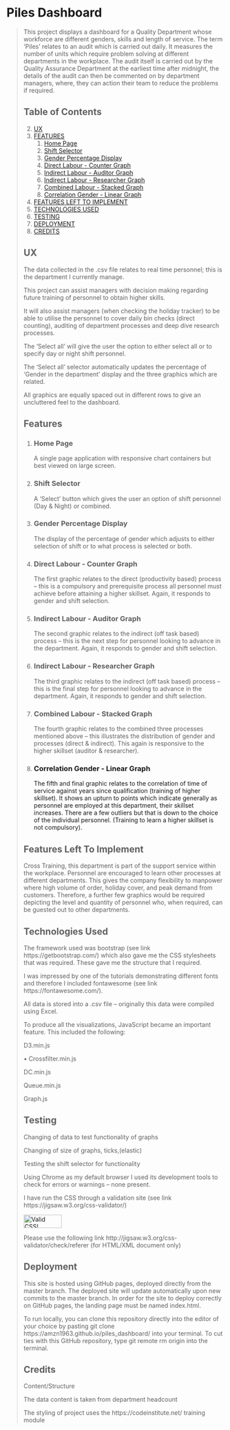 <h1>
<a id="user-content-piles-dashboard" class="anchor" aria-hidden="true" href="#piles-dashboard"></a>
Piles Dashboard</h1>
<blockquote>

<p>This project displays a dashboard for a Quality Department whose workforce are different genders, skills and length of service.
The term ‘Piles’ relates to an audit which is carried out daily.  It measures the number of units which require problem solving at different departments in the workplace.  The audit itself is carried out by the Quality Assurance Department at the earliest time after midnight, the details of the audit can then be commented on by department managers, where, they can action their team to reduce the problems if required.</P>

<h2>
<a id="user-content-table-of-contents" class="anchor" aria-hidden="true" href="#table-of-contents"></a>
Table of Contents</h2>

<ol start="2">
 <li>
  <a href="#ux">UX</a>
 </li>
 <li>
  <a href="#features">FEATURES</a>
   <ol>
    <li>
     <a href="#single-page">Home Page</a>
    </li>
    <li>
     <a href="#select">Shift Selector</a>
    </li>
    <li>
     <a href="#percentage-display">Gender Percentage Display</a>
    </li>
    <li>
     <a href="#counter">Direct Labour - Counter Graph</a>
    </li>
    <li>
     <a href="#auditor">Indirect Labour - Auditor Graph</a>
    </li>
    <li>
     <a href="#researcher">Indirect Labour - Researcher Graph</a>
    </li>
    <li>
     <a href="#combined">Combined Labour - Stacked Graph</a>
    </li>
     <li>
     <a href="#correlation">Correlation Gender - Linear Graph</a>
    </li>
  </ol>
 <li>
 <a href="#features-left-to-implement">FEATURES LEFT TO IMPLEMENT</a>
 </li>
 <li>
  <a href="#technologies-used">TECHNOLOGIES USED</a>
 </li>
 <li>
  <a href="#testing">TESTING</a>
 </li>
 <li>
  <a href="#deployment">DEPLOYMENT</a>
 </li>
 <li>
  <a href="#credits">CREDITS</a>
 </li>
</ol>
<h2>
  <a id="user-content-ux" class="anchor" aria-hidden="true" href="#ux"></a>
UX</h2>
<p>
The data collected in the .csv file relates to real time personnel; this is the department I currently manage.</p>
<p>This project can assist managers with decision making regarding future training of personnel to obtain higher skills.</p>
<p>It will also assist managers (when checking the holiday tracker) to be able to utilise the personnel to cover daily bin checks (direct counting), auditing of department processes and deep dive research processes.</P>
<p>The ‘Select all’ will give the user the option to either select all or to specify day or night shift personnel.</p>
<p>The ‘Select all’ selector automatically updates the percentage of ‘Gender in the department’ display and the three graphics which are related.</p>
<p>All graphics are equally spaced out in different rows to give an uncluttered feel to the dashboard.</p>

 <h2>
  <a id="user-content-features" class="anchor" aria-hidden="true" href="#features"></a>
Features</h2>
<ol>
  <li>
 <h3>
  <a id="user-content-single-page" class="anchor" aria-hidden="true" href="#single-page"></a>
Home Page</h3>

 <p>A single page application with responsive chart containers but best viewed on large screen.</p>
  </li>
 <li>
 <h3>
  <a id="user-content-select" class="anchor" aria-hidden="true" href="#select"></a>
Shift Selector</h3>
 <p>A ‘Select’ button which gives the user an option of shift personnel (Day & Night) or combined.</p>
  </li>
  <li>
 <h3>
  <a id="user-content-percentage-display" class="anchor" aria-hidden="true" href="#percentage-display"></a>
Gender Percentage Display</h3>
 <p>The display of the percentage of gender which adjusts to either selection of shift or to what process is selected or both.</p>
  </li>
  <li>
 <h3>
  <a id="user-content-Counter" class="anchor" aria-hidden="true" href="#counter"></a>
Direct Labour - Counter Graph</h3>
 <p>The first graphic relates to the direct (productivity based) process – this is a compulsory and prerequisite process all personnel must achieve before attaining a higher skillset.  Again, it responds to gender and shift selection.</p>
  </li>
  <li>
 <h3>
  <a id="user-content-auditor" class="anchor" aria-hidden="true" href="#auditor"></a>
Indirect Labour - Auditor Graph</h3>
 <p>The second graphic relates to the indirect (off task based) process – this is the next step for personnel looking to advance in the department.  Again, it responds to gender and shift selection.</p>
  </li>
  <li>
 <h3>
  <a id="user-content-researcher" class="anchor" aria-hidden="true" href="#researcher"></a>
Indirect Labour - Researcher Graph</h3>
 <p>The third graphic relates to the indirect (off task based) process – this is the final step for personnel looking to advance in the department.  Again, it responds to gender and shift selection.</p>
  </li>
 <li>
 <h3>
  <a id="user-content-combined" class="anchor" aria-hidden="true" href="#combined"></a>
Combined Labour - Stacked Graph</h3>
 <p>The fourth graphic relates to the combined three processes mentioned above – this illustrates the distribution of gender and processes (direct & indirect).  This again is responsive to the higher skillset (auditor & researcher).</p>
  </li>
 <li>
 <h3>
  <a id="user-content-correlation" class="anchor" aria-hidden="true" href="#correlation"><a/>
Correlation Gender - Linear Graph</h3>
 <p>The fifth and final graphic relates to the correlation of time of service against years since qualification (training of higher skillset).  It shows an upturn to points which indicate generally as personnel are employed at this department, their skillset increases.  There are a few outliers but that is down to the choice of the individual personnel. (Training to learn a higher skillset is not compulsory).</p>
  </li>
 </ol>
<h2>
  <a id="user-content-features-left-to-implement" class="anchor" aria-hidden="true" href="#features-left-to-implement"></a>
Features Left To Implement</h2>
<p>	Cross Training, this department is part of the support service within the workplace.  Personnel are encouraged to learn other processes at different departments.  This gives the company flexibility to manpower where high volume of order, holiday cover, and peak demand from customers.  Therefore, a further few graphics would be required depicting the level and quantity of personnel who, when required, can be guested out to other departments.</p> 

<h2>
  <a id="user-content-technologies-used" class="anchor" aria-hidden="true" href="#technologies-used"></a>
Technologies Used</h2>
 <p>The framework used was bootstrap (see link https://getbootstrap.com/) which also gave me the CSS stylesheets that was required. These gave me the structure that I required.</p>
<p>I was impressed by one of the tutorials demonstrating different fonts and therefore I included fontawesome (see link https://fontawesome.com/).</p>
<p>All data is stored into a .csv file – originally this data were compiled using Excel.</p>
<p>To produce all the visualizations, JavaScript became an important feature.  This included the following:</p>
<p>D3.min.js</p>
<p>•	Crossfilter.min.js</p>
<p>	DC.min.js</p>
<p>	Queue.min.js</p>
<p>	Graph.js</p>

<h2>
  <a id="user-content-testing" class="anchor" aria-hidden="true" href="#testing"></a> 
Testing</h2>

<p>Changing of data to test functionality of graphs</p>
<p>Changing of size of graphs, ticks,(elastic)</p>
<p>Testing the shift selector for functionality</p>
<p>Using Chrome as my default browser I used its development tools to check for errors or warnings – none present.</p>
<p>I have run the CSS through a validation site (see link https://jigsaw.w3.org/css-validator/)</p> 

<p><a href="http://jigsaw.w3.org/css-validator/check/referer">
<img style="border:0;width:88px;height:31px"
src=http://jigsaw.w3.org/css-validator/images/vcss alt="Valid CSS!" /></a></p>
           
<p>Please use the following link http://jigsaw.w3.org/css-validator/check/referer (for HTML/XML document only)</p>

<h2>
  <a id="user-content-deployment" class="anchor" aria-hidden="true" href="#deployment"></a>
Deployment</h2>

 <p>This site is hosted using GitHub pages, deployed directly from the master branch. The deployed site will update automatically upon new commits to the master branch. In order for the site to deploy correctly on GitHub pages, the landing page must be named index.html.</p>

<p>To run locally, you can clone this repository directly into the editor of your choice by pasting git clone https://amzn1963.github.io/piles_dashboard/ into your terminal. To cut ties with this GitHub repository, type git remote rm origin into the terminal.</p>

<h2>
  <a id="user-content-credits" class="anchor" aria-hidden="true" href="#credits"></a>
Credits</h2>
<p>
<p>Content/Structure</p>
<p>The data content is taken from department headcount</p>
<p>The styling of project uses the https://codeinstitute.net/ training module</p>
